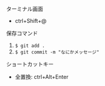 ターミナル画面

- ctrl+Shift+@

保存コマンド

1. `$ git add .`
2. `$ git commit -m "なにかメッセージ"`

ショートカットキー

- 全置換: ctrl+Alt+Enter
